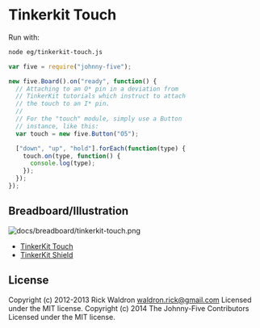 # Tinkerkit Touch

Run with:
```bash
node eg/tinkerkit-touch.js
```


```javascript
var five = require("johnny-five");

new five.Board().on("ready", function() {
  // Attaching to an O* pin in a deviation from
  // TinkerKit tutorials which instruct to attach
  // the touch to an I* pin.
  //
  // For the "touch" module, simply use a Button
  // instance, like this:
  var touch = new five.Button("O5");

  ["down", "up", "hold"].forEach(function(type) {
    touch.on(type, function() {
      console.log(type);
    });
  });
});


```


## Breadboard/Illustration


![docs/breadboard/tinkerkit-touch.png](breadboard/tinkerkit-touch.png)

- [TinkerKit Touch](http://www.tinkerkit.com/touch/)
- [TinkerKit Shield](http://www.tinkerkit.com/shield/)



## License
Copyright (c) 2012-2013 Rick Waldron <waldron.rick@gmail.com>
Licensed under the MIT license.
Copyright (c) 2014 The Johnny-Five Contributors
Licensed under the MIT license.
